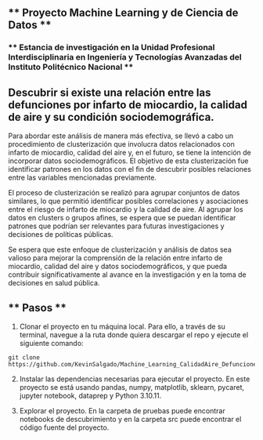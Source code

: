 ## ** Proyecto Machine Learning y de Ciencia de Datos **
### ** Estancia de investigación en la Unidad Profesional Interdisciplinaria en Ingeniería y Tecnologías Avanzadas del Instituto Politécnico Nacional **
## Descubrir si existe una relación entre las defunciones por infarto de miocardio, la calidad de aire y su condición sociodemográfica.

Para abordar este análisis de manera más efectiva, se llevó a cabo un procedimiento de clusterización que involucra datos relacionados con infarto de miocardio, calidad del aire y, en el futuro, se tiene la intención de incorporar datos sociodemográficos. El objetivo de esta clusterización fue identificar patrones en los datos con el fin de descubrir posibles relaciones entre las variables mencionadas previamente.

El proceso de clusterización se realizó para agrupar conjuntos de datos similares, lo que permitió identificar posibles correlaciones y asociaciones entre el riesgo de infarto de miocardio y la calidad de aire. Al agrupar los datos en clusters o grupos afines, se espera que se puedan identificar patrones que podrían ser relevantes para futuras investigaciones y decisiones de políticas públicas.

Se espera que este enfoque de clusterización y análisis de datos sea valioso para mejorar la comprensión de la relación entre infarto de miocardio, calidad del aire y datos sociodemográficos, y que pueda contribuir significativamente al avance en la investigación y en la toma de decisiones en salud pública.

## ** Pasos **
1. Clonar el proyecto en tu máquina local. Para ello, a través de su terminal, navegue a la ruta donde quiera descargar el repo y ejecute el siguiente comando:

```
git clone https://github.com/KevinSalgado/Machine_Learning_CalidadAire_Defunciones.git
```

2. Instalar las dependencias necesarias para ejecutar el proyecto. En este proyecto se está usando pandas, numpy, matplotlib, sklearn, pycaret, jupyter notebook, dataprep y Python 3.10.11.

3. Explorar el proyecto. En la carpeta de pruebas puede encontrar notebooks de descubrimiento y en la carpeta src puede encontrar el código fuente del proyecto.

